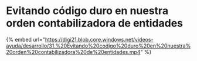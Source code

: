 # Evitando código duro en nuestra orden contabilizadora de entidades

{% embed url="https://digi21.blob.core.windows.net/videos-ayuda/desarrollo/31.%20Evitando%20codigo%20duro%20en%20nuestra%20orden%20contabilizadora%20de%20entidades.mp4" %}



